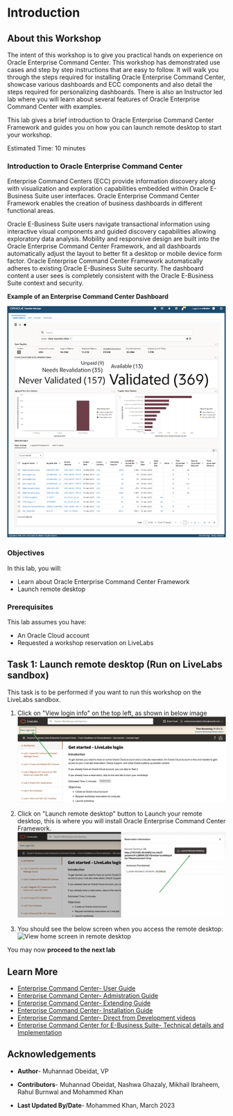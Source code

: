 # Introduction 

## About this Workshop

The intent of this workshop is to give you practical hands on experience on Oracle Enterprise Command Center. This workshop has demonstrated use cases and step by step instructions that are easy to follow. It will walk you through the steps required for installing Oracle Enterprise Command Center,  showcase various dashboards and ECC components and also detail the steps required for personalizing dashboards.
There is also an Instructor led lab where you will learn about several features of Oracle Enterprise Command Center with examples.

This lab gives a brief introduction to Oracle Enterprise Command Center Framework and guides you on how you can launch remote desktop to start your workshop.

Estimated Time: 10 minutes

### Introduction to Oracle Enterprise Command Center

Enterprise Command Centers (ECC) provide information discovery along with visualization and exploration capabilities embedded within Oracle E-Business Suite user interfaces. Oracle Enterprise Command Center Framework enables the creation of business dashboards in different functional areas.

Oracle E-Business Suite users navigate transactional information using interactive visual components and guided discovery capabilities allowing exploratory data analysis. Mobility and responsive design are built into the Oracle Enterprise Command Center Framework, and all dashboards automatically adjust the layout to better fit a desktop or mobile device form factor. Oracle Enterprise Command Center Framework automatically adheres to existing Oracle E-Business Suite security. The dashboard content a user sees is completely consistent with the Oracle E-Business Suite context and security. 

**Example of an Enterprise Command Center Dashboard**

![Example ECC Dashboard](../images/ebspage1.png "ECC Dashboard")


### Objectives
In this lab, you will:
* Learn about Oracle Enterprise Command Center Framework
* Launch remote desktop

### Prerequisites

This lab assumes you have:
* An Oracle Cloud account
* Requested a workshop reservation on LiveLabs


## Task 1: Launch remote desktop (Run on LiveLabs sandbox)

This task is to be performed if you want to run this workshop on the LiveLabs sandbox.

1. Click on  "View login info" on the top left, as shown in below image
    ![Click on View login info](../images/viewlogininfo.png "View login info")

2. Click on "Launch remote desktop" button to Launch your remote desktop, this is where you will install Oracle Enterprise Command Center Framework.
    ![Launch remote desktop](../images/launchremote.png "Launch remote desktop")

3. You should see the below screen when you access the remote desktop:
    ![View home screen in remote desktop](../images/env.png "Home screen in remote desktop")



You may now **proceed to the next lab**

  
## Learn More
* [Enterprise Command Center- User Guide](https://docs.oracle.com/cd/E26401_01/doc.122/e22956/T27641T671922.htm)
* [Enterprise Command Center- Admistration Guide](https://docs.oracle.com/cd/E26401_01/doc.122/f34732/toc.htm)
* [Enterprise Command Center- Extending Guide](https://docs.oracle.com/cd/E26401_01/doc.122/f21671/T673609T673618.htm)
* [Enterprise Command Center- Installation Guide](https://support.oracle.com/epmos/faces/DocumentDisplay?_afrLoop=264801675930013&id=2495053.1&_afrWindowMode=0&_adf.ctrl-state=1c6rxqpyoj_102)
* [Enterprise Command Center- Direct from Development videos](https://learn.oracle.com/ols/course/ebs-enterprise-command-centers-direct-from-development/50662/60350)
* [Enterprise Command Center for E-Business Suite- Technical details and Implementation](https://mylearn.oracle.com/ou/component/-/117416)

## Acknowledgements

* **Author**- Muhannad Obeidat, VP

* **Contributors**-  Muhannad Obeidat, Nashwa Ghazaly, Mikhail Ibraheem, Rahul Burnwal and Mohammed Khan

* **Last Updated By/Date**- Mohammed Khan, March 2023

